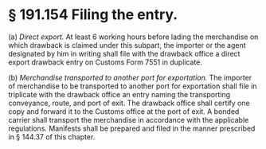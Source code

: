 # § 191.154   Filing the entry.

(a) *Direct export.* At least 6 working hours before lading the merchandise on which drawback is claimed under this subpart, the importer or the agent designated by him in writing shall file with the drawback office a direct export drawback entry on Customs Form 7551 in duplicate.


(b) *Merchandise transported to another port for exportation.* The importer of merchandise to be transported to another port for exportation shall file in triplicate with the drawback office an entry naming the transporting conveyance, route, and port of exit. The drawback office shall certify one copy and forward it to the Customs office at the port of exit. A bonded carrier shall transport the merchandise in accordance with the applicable regulations. Manifests shall be prepared and filed in the manner prescribed in § 144.37 of this chapter.




